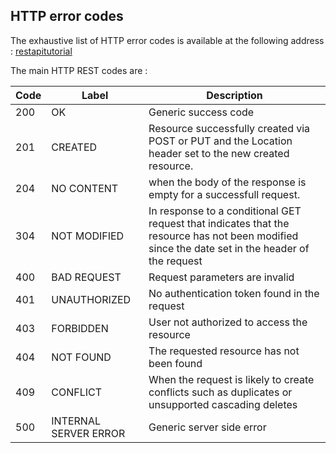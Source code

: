 ## HTTP error codes
The exhaustive list of HTTP error codes is available at the following address : [restapitutorial](http://www.restapitutorial.com/httpstatuscodes.html)

The main HTTP  REST codes are : 

| Code | Label | Description |
| -- | -- | -- |
| 200 | OK | Generic success code |
| 201 | CREATED | Resource successfully created via POST or PUT and the Location header set to the new created resource. |
| 204 | NO CONTENT | when the body of the response is empty for a successfull request. |
| 304 | NOT MODIFIED | In response to a conditional GET request that indicates that the resource has not been modified since the date set in the header of the request |
| 400 | BAD REQUEST | Request parameters are invalid |
| 401 | UNAUTHORIZED | No authentication token found in the request |
| 403 | FORBIDDEN | User not authorized to access the resource |
| 404 | NOT FOUND | The requested resource has not been found |
| 409 | CONFLICT | When the request is likely to create conflicts such as duplicates or unsupported cascading deletes  |
| 500 | INTERNAL SERVER ERROR | Generic server side error |
